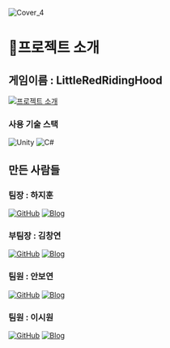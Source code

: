 ![Cover_4](https://github.com/user-attachments/assets/e43ed7a5-7289-4c97-993b-3188c1da592f)
# 📌프로젝트 소개

## 게임이름 : LittleRedRidingHood

[![프로젝트 소개](https://img.shields.io/badge/프로젝트_소개-blue?style=for-the-badge)](https://www.notion.so/teamsparta/A08-Little-Red-Riding-Hood-aec2ddd3436a482cbae0b0a5250be209)

### 사용 기술 스택
![Unity](https://img.shields.io/badge/Unity-100000?style=for-the-badge&logo=unity&logoColor=white)
![C#](https://img.shields.io/badge/C%23-239120?style=for-the-badge&logo=c-sharp&logoColor=white)

## 만든 사람들

### 팀장 : 하지훈
[![GitHub](https://img.shields.io/badge/GitHub-하지훈-black?style=flat-square&logo=github)](https://github.com/hajeehoon12?tab=repositories)
[![Blog](https://img.shields.io/badge/Blog-하지훈-FF5722?style=flat-square&logo=blogger)](https://blog.naver.com/redstar1997)

### 부팀장 : 김창연
[![GitHub](https://img.shields.io/badge/GitHub-김창연-black?style=flat-square&logo=github)](https://github.com/EnBalor)
[![Blog](https://img.shields.io/badge/Blog-김창연-FF5722?style=flat-square&logo=blogger)](https://velog.io/@en_balor/posts)

### 팀원 : 안보연
[![GitHub](https://img.shields.io/badge/GitHub-안보연-black?style=flat-square&logo=github)](https://github.com/BY0808?tab=repositories)
[![Blog](https://img.shields.io/badge/Blog-안보연-FF5722?style=flat-square&logo=blogger)](https://by-til.tistory.com/)

### 팀원 : 이시원
[![GitHub](https://img.shields.io/badge/GitHub-이시원-black?style=flat-square&logo=github)](https://github.com/SnowScapes)
[![Blog](https://img.shields.io/badge/Blog-이시원-FF5722?style=flat-square&logo=blogger)](https://ablaze-cowbell-21d.notion.site/Today-I-Learned-cea15925366f4d6a969dbbeaa08e679c)
